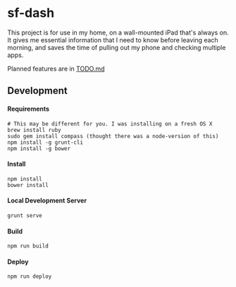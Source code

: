 # sf-dash

This project is for use in my home, on a wall-mounted iPad that's always on. It gives me essential information that I need to know before leaving each morning, and saves the time of pulling out my phone and checking multiple apps.

Planned features are in [TODO.md](TODO.md)

## Development

#### Requirements

    # This may be different for you. I was installing on a fresh OS X
    brew install ruby
    sudo gem install compass (thought there was a node-version of this)
    npm install -g grunt-cli
    npm install -g bower

#### Install
    npm install
    bower install

#### Local Development Server
    grunt serve

#### Build
    npm run build

#### Deploy
    npm run deploy
